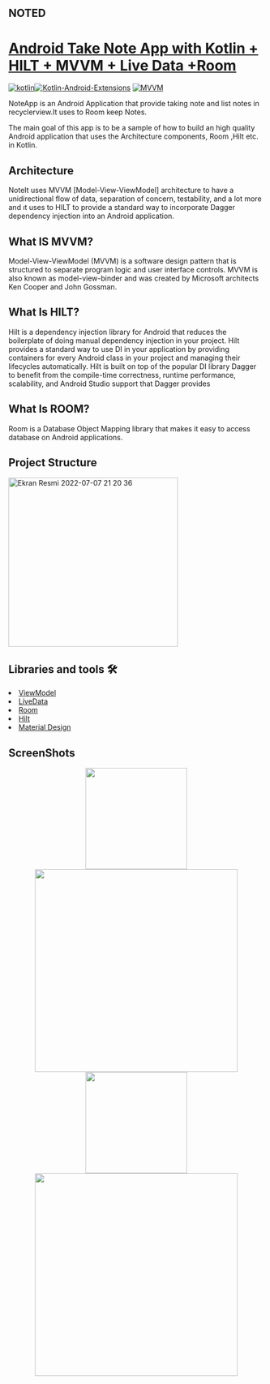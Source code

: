## NOTED
# [ Android Take Note App with Kotlin + HILT + MVVM +  Live Data +Room ](https://github.com/tugceak/NoteIt)

[![kotlin](https://img.shields.io/badge/Kotlin-1.3.xxx-brightgreen.svg)](https://kotlinlang.org/)[![Kotlin-Android-Extensions](https://img.shields.io/badge/Kotlin--Android--Extensions-plugin-red.svg)](https://kotlinlang.org/docs/tutorials/android-plugin.html) [![MVVM](https://img.shields.io/badge/Clean--Code-MVVM-brightgreen.svg)](https://github.com/googlesamples/android-architecture) 


NoteApp is an Android Application that provide taking note
and list notes in recyclerview.It uses to Room keep Notes.

The main goal of this app is to be a sample of how to build an high quality Android application that uses the Architecture components, Room ,Hilt etc. in Kotlin.


## Architecture
NoteIt uses MVVM [Model-View-ViewModel] architecture to have a unidirectional flow of data, separation of concern, testability, and a lot more and ıt uses to HILT
to provide a standard way to incorporate Dagger dependency injection into an Android application.


## What IS MVVM?
Model-View-ViewModel (MVVM) is a software design pattern that is structured to separate program logic and user interface controls. MVVM is also known as model-view-binder and was created by Microsoft architects Ken Cooper and John Gossman.
## What Is HILT?
Hilt is a dependency injection library for Android that reduces the boilerplate of doing manual dependency injection in your project.
Hilt provides a standard way to use DI in your application by providing containers for every Android class in your project and managing their lifecycles automatically. Hilt is built on top of the popular DI library Dagger to benefit from the compile-time correctness, runtime performance, scalability, and Android Studio support that Dagger provides
## What Is ROOM?
Room is a Database Object Mapping library that makes it easy to access database on Android applications.

## Project Structure

<img width="334" alt="Ekran Resmi 2022-07-07 21 20 36" src="https://user-images.githubusercontent.com/103635954/177842729-39f82c95-0780-4db5-a395-96cab24d2acd.png">


## Libraries and tools 🛠

<li><a href="https://developer.android.com/topic/libraries/architecture/viewmodel">ViewModel</a></li>
<li><a href="https://developer.android.com/topic/libraries/architecture/livedata">LiveData</a></li>
<li><a href="https://square.github.io/retrofit/](https://github.com/androidx-releases/Room">Room</a></li>
<li><a href="https://developer.android.com/training/dependency-injection/hilt-android/">Hilt</a></li>
<li><a href="https://material.io/develop/android/docs/getting-started/">Material Design</a></li>

## ScreenShots
<p align="center">
<img src="https://user-images.githubusercontent.com/103635954/177839918-13433d2f-92a7-4c94-9e71-1f7b0093ae3a.jpg" width="200">
<img src="https://user-images.githubusercontent.com/103635954/177839934-a759d922-8cb7-4846-a558-505178b0fd59.jpg" width="400">
<img src="https://user-images.githubusercontent.com/103635954/177839957-0405ab35-0273-4df5-9246-47076693f593.png" width="200">
<img src="https://user-images.githubusercontent.com/103635954/177840080-6a76a272-9b55-4783-8a31-69f250c00776.jpg" width="400">
</p>
